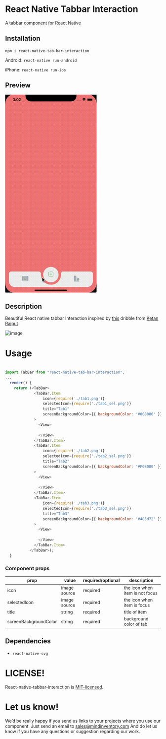 # React Native Tabbar Interaction

A tabbar component for React Native

## Installation
`npm i react-native-tab-bar-interaction`

Android: `react-native run-android`

iPhone: `react-native run-ios`

## Preview
![](./ReactNative-Tab-iOS.gif)

## Description
Beautiful React native tabbar Interaction inspired by [this](https://dribbble.com/shots/4844696-Tab-bar-interaction-with-animated-icons) dribble from [Ketan Rajput](https://twitter.com/Ketan_MI)

![image](https://cdn.dribbble.com/users/1233499/screenshots/4844696/preview.gif)



# Usage

```js

import TabBar from "react-native-tab-bar-interaction";
...
  render() {
    return (<TabBar>
             <TabBar.Item
                 icon={require('./tab1.png')}
                 selectedIcon={require('./tab1_sel.png')}
                 title="Tab1"
                 screenBackgroundColor={{ backgroundColor: '#008080' }}
             >
               <View>
   
               </View>
             </TabBar.Item>
             <TabBar.Item
                 icon={require('./tab2.png')}
                 selectedIcon={require('./tab2_sel.png')}
                 title="Tab2"
                 screenBackgroundColor={{ backgroundColor: '#F08080' }}
             >
               <View>
   
               </View>
             </TabBar.Item>
             <TabBar.Item
                 icon={require('./tab3.png')}
                 selectedIcon={require('./tab3_sel.png')}
                 title="Tab3"
                 screenBackgroundColor={{ backgroundColor: '#485d72' }}
             >
               <View>
   
               </View>
             </TabBar.Item>
           </TabBar>);
  }
```

### Component props

| prop | value | required/optional | description |
| --- | --- | --- | --- |
| icon | image source | required | the icon when item is not focus |
| selectedIcon | image source | required | the icon when item is focus |
| title | string | required | title of item |
| screenBackgroundColor | string | required | background color of tab |

## Dependencies

* `react-native-svg`


# LICENSE!

React-native-tabbar-interaction is [MIT-licensed](https://github.com/Mindinventory/react-native-tabbar-interaction/blob/master/LICENSE).

# Let us know!
We’d be really happy if you send us links to your projects where you use our component. Just send an email to sales@mindinventory.com And do let us know if you have any questions or suggestion regarding our work.
